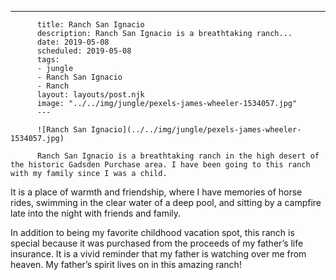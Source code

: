 ---
          title: Ranch San Ignacio
          description: Ranch San Ignacio is a breathtaking ranch...
          date: 2019-05-08
          scheduled: 2019-05-08
          tags:
          - jungle
          - Ranch San Ignacio
          - Ranch
          layout: layouts/post.njk
          image: "../../img/jungle/pexels-james-wheeler-1534057.jpg"
          ---
          
          ![Ranch San Ignacio](../../img/jungle/pexels-james-wheeler-1534057.jpg)
          
          Ranch San Ignacio is a breathtaking ranch in the high desert of the historic Gadsden Purchase area. I have been going to this ranch with my family since I was a child.

It is a place of warmth and friendship, where I have memories of horse rides, swimming in the clear water of a deep pool, and sitting by a campfire late into the night with friends and family.

In addition to being my favorite childhood vacation spot, this ranch is special because it was purchased from the proceeds of my father’s life insurance. It is a vivid reminder that my father is watching over me from heaven. My father’s spirit lives on in this amazing ranch!